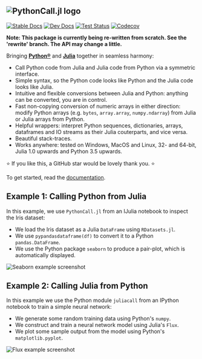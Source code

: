 ![PythonCall.jl logo](https://raw.githubusercontent.com/cjdoris/PythonCall.jl/master/logo-text.svg)
---
[![Stable Docs](https://img.shields.io/badge/docs-stable-blue.svg)](https://cjdoris.github.io/PythonCall.jl/stable)
[![Dev Docs](https://img.shields.io/badge/docs-dev-blue.svg)](https://cjdoris.github.io/PythonCall.jl/dev)
[![Test Status](https://github.com/cjdoris/PythonCall.jl/workflows/Tests/badge.svg)](https://github.com/cjdoris/PythonCall.jl/actions?query=workflow%3ATests)
[![Codecov](https://codecov.io/gh/cjdoris/PythonCall.jl/branch/master/graph/badge.svg?token=A813UUIHGS)](https://codecov.io/gh/cjdoris/PythonCall.jl)

**Note: This package is currently being re-written from scratch. See the 'rewrite' branch. The API may change a little.**

Bringing [**Python®**](https://www.python.org/) and [**Julia**](https://julialang.org/) together in seamless harmony:
- Call Python code from Julia and Julia code from Python via a symmetric interface.
- Simple syntax, so the Python code looks like Python and the Julia code looks like Julia.
- Intuitive and flexible conversions between Julia and Python: anything can be converted, you are in control.
- Fast non-copying conversion of numeric arrays in either direction: modify Python arrays (e.g. `bytes`, `array.array`, `numpy.ndarray`) from Julia or Julia arrays from Python.
- Helpful wrappers: interpret Python sequences, dictionaries, arrays, dataframes and IO streams as their Julia couterparts, and vice versa.
- Beautiful stack-traces.
- Works anywhere: tested on Windows, MacOS and Linux, 32- and 64-bit, Julia 1.0 upwards and Python 3.5 upwards.

⭐ If you like this, a GitHub star would be lovely thank you. ⭐

To get started, read the [documentation](https://cjdoris.github.io/PythonCall.jl/stable).

## Example 1: Calling Python from Julia

In this example, we use `PythonCall.jl` from an IJulia notebook to inspect the Iris dataset:
- We load the Iris dataset as a Julia `DataFrame` using `RDatasets.jl`.
- We use `pypandasdataframe(df)` to convert it to a Python `pandas.DataFrame`.
- We use the Python package `seaborn` to produce a pair-plot, which is automatically displayed.

![Seaborn example screenshot](https://raw.githubusercontent.com/cjdoris/PythonCall.jl/master/examples/seaborn.png)

## Example 2: Calling Julia from Python

In this example we use the Python module `juliacall` from an IPython notebook to train a simple neural network:
- We generate some random training data using Python's `numpy`.
- We construct and train a neural network model using Julia's `Flux`.
- We plot some sample output from the model using Python's `matplotlib.pyplot`.

![Flux example screenshot](https://raw.githubusercontent.com/cjdoris/PythonCall.jl/master/examples/flux.png)
